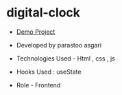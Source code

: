# digital-clock


- [Demo Project]()

- Developed by parastoo asgari

- Technologies Used - Html , css , js 

- Hooks Used : useState 

- Role - Frontend


